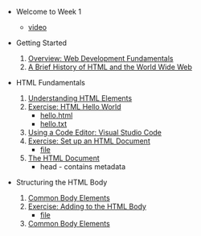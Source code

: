 

- Welcome to Week 1
  - [video](https://youtu.be/yGWJYf47srA)

- Getting Started
  1. [Overview: Web Development Fundamentals](https://youtu.be/bwhrFD3Yvt4)
  1. [A Brief History of HTML and the World Wide Web](https://youtu.be/E88cnCZBhus)

- HTML Fundamentals
  1. [Understanding HTML Elements](https://youtu.be/6mqIbt2zs7A)
  1. [Exercise: HTML Hello World](https://youtu.be/frAv7tGwSCw)
     - [hello.html](files/hello.html)
     - [hello.txt](files/hello.txt)
  1. [Using a Code Editor: Visual Studio Code](https://youtu.be/cZZU6VZ9xVA)
  1. [Exercise: Set up an HTML Document](https://youtu.be/jqVnh-4gs80)
     - [file](files/install-extension.html)
  2. [The HTML Document](https://youtu.be/wWANoM7s_PI)
      - head - contains metadata

- Structuring the HTML Body
  1. [Common Body Elements](https://youtu.be/wk8A1lzbidk)
  1. [Exercise: Adding to the HTML Body](https://youtu.be/V8PGU-6IdjI)
     - [file](files/install-extension.html)
  1. [Common Body Elements](https://youtu.be/wk8A1lzbidk)
